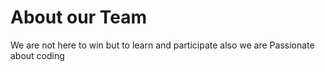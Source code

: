 # About our Team
We are not here to win but to learn and participate also we are Passionate about coding
